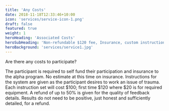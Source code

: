 ```yaml
---
title: 'Any Costs'
date: 2018-11-18T12:33:46+10:00
icon: 'services/service-icon-1.png'
draft: false
featured: true
weight: 1
heroHeading: 'Associated Costs'
heroSubHeading: 'Non-refundable $120 fee, Insurance, custom instructions, (rental), and small personal effects (optional).'
heroBackground: 'services/service1.jpg'
---
```


Are there any costs to participate?

The participant is required to self fund their participation and insurance to the alpha program. No estimate at this time on insurance. Instructions for the system are given as the participant desires to work an issue of trauma. Each instruction set will cost $100; first time $120 where $20 is for required equipment. A refund of up to 50% is given for the quality of feedback details. Results do not need to be positive, just honest and sufficiently detailed, for a refund.
